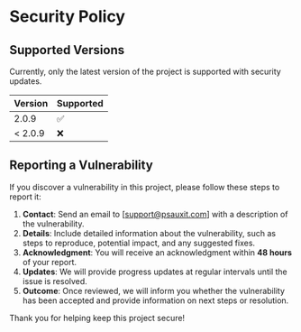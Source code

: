 # Security Policy

## Supported Versions

Currently, only the latest version of the project is supported with security updates. 

| Version | Supported          |
| ------- | ------------------ |
| 2.0.9   | :white_check_mark: |
| < 2.0.9 | :x:                |

## Reporting a Vulnerability

If you discover a vulnerability in this project, please follow these steps to report it:

1. **Contact**: Send an email to [support@psauxit.com] with a description of the vulnerability.
2. **Details**: Include detailed information about the vulnerability, such as steps to reproduce, potential impact, and any suggested fixes.
3. **Acknowledgment**: You will receive an acknowledgment within **48 hours** of your report.
4. **Updates**: We will provide progress updates at regular intervals until the issue is resolved.
5. **Outcome**: Once reviewed, we will inform you whether the vulnerability has been accepted and provide information on next steps or resolution.

Thank you for helping keep this project secure!

